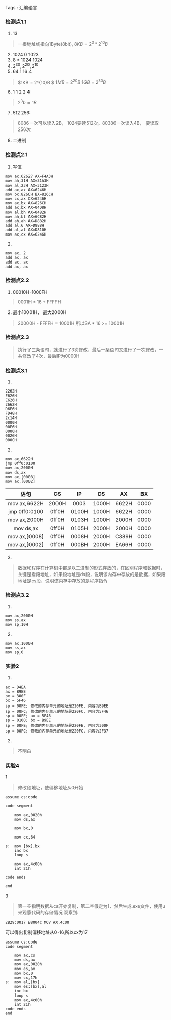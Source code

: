 ﻿Tags : 汇编语言


### 检测点1.1
1. 13
>一根地址线指向1Byte(8bit), $8KB = 2^3 * 2^{10}B$
2. 1024 0 1023
3. 8 * 1024 1024
4. $2^{30}, 2^{20}, 2^{10}$
5. 64 1 16 4
> $1KB = 2^{10}B $
$1MB = 2^{20}B$
$1GB = 2^{30}B$

6. 1 1 2 2 4
> $2^3b = 1B$

7. 512 256
> 8086一次可以读入2B， 1024要读512次。80386一次读入4B， 要读取256次

8. 二进制

### 检测点2.1
1. 写值
```
mov ax,62627 AX=F4A3H 
mov ah,31H AX=31A3H 
mov al,23H AX=3123H 
add ax,ax AX=6246H 
mov bx,826CH BX=826CH 
mov cx,ax CX=6246H 
mov ax,bx AX=826CH 
add ax,bx AX=04D8H 
mov al,bh AX=0482H 
mov ah,bl AX=6C82H
add ah,ah AX=D882H 
add al,6 AX=D888H 
add al,al AX=D810H 
mov ax,cx AX=6246H
```

2. 
```
mov ax, 2
add ax, ax
add ax, ax
add ax, ax
```

### 检测点2.2
1. 00010H-1000FH
> 0001H * 16 + FFFFH

2. 最小10001H， 最大2000H
> 20000H - FFFFH = 10001H 所以SA * 16 >= 10001H

### 检测点2.3
>执行了三条语句，就进行了3次修改，最后一条语句又进行了一次修改，一共修改了4次，最后IP为0000H

### 检测点3.1
1. 
```
2262H
E626H
E626H
2662H
D6E6H
FD48H
2c14H
0000H
00E6H
0000H
0026H
000CH
```
2. 
```
mov ax,6622H
jmp 0ff0:0100
mov ax,2000H
mov ds,ax
mov ax,[0008]
mov ax,[0002]

```
|语句|CS|IP|DS|AX|BX|
|:-:|:-:|:-:|:-:|:-:|:-:|
|mov ax,6622H|2000H|0003|1000H|6622H|0000|
|jmp 0ff0:0100|0ff0H|0100H|1000H|6622H|0000|
|mov ax,2000H|0ff0H|0103H|1000H|2000H|0000|
|mov ds,ax|0ff0H|0105H|2000H|2000H|0000|
|mov ax,[0008]|0ff0H|0008H|2000H|C389H|0000|
|mov ax,[0002]|0ff0H|000BH|2000H|EA66H|0000|

3.
>数据和程序在计算机中都是以二进制的形式存放的，在区别程序和数据时，关键是看段地址，如果段地址是ds段，说明该内存中存放的是数据，如果段地址是cs段，说明该内存中存放的是程序指令 
### 检测点3.2
1. 
```
mov ax,2000H
mov ss,ax
mov sp,10H
```
2. 
```
mov ax,1000H
mov ss,ax
mov sp,0
```

### 实验2
1. 
```
ax = D4EA
ax = B9EE
bx = 300F
bx = 5F46
sp = 00FE; 修改的内存单元的地址是220FE, 内容为B9EE
sp = 00FC; 修改的内存单元的地址是220FC, 内容为5F46
sp = 00FE; ax = 5F46
sp = 0100; bx = B9EE
sp = 00FE; 修改的内存单元的地址是220FE, 内容为300F
sp = 00FC; 修改的内存单元的地址是220FC, 内容为2F37

```
2.
>不明白

### 实验4
1

 
> 修改段地址，使偏移地址从0开始
```
assume cs:code

code segment

    mov ax,0020h
    mov ds,ax
    
    mov bx,0
    
    mov cx,64
    
s:  mov [bx],bx
    inc bx
    loop s
    
    mov ax,4c00h
    int 21h

code ends

end

```

3
> 第一空指明数据从cs开始复制，第二空假定为1，然后生成.exe文件，使用u来观察代码的存储情况 观察到:
```
2B29:0017 B8004c MOV AX,4C00
```
可以得出复制偏移地址从0-16,所以cx为17
```
assume cs:code
code segment

    mov ax,cs
    mov ds,ax
    mov ax,0020h
    mov es,ax
    mov bx,0
    mov cx,17h
s:  mov al,[bx]
    mov es:[bx],al
    inc bx
    loop s
    mov ax,4c00h
    int 21h
code ends
end
```
